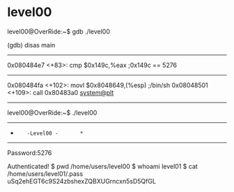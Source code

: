 # level00

level00@OverRide:~$ gdb ./level00

(gdb) disas main
***
   0x080484e7 <+83>:	cmp    $0x149c,%eax             ;0x149c == 5276
***
   0x080484fa <+102>:	movl   $0x8048649,(%esp)        ;/bin/sh
   0x08048501 <+109>:	call   0x80483a0 <system@plt>
***

level00@OverRide:~$ ./level00
***********************************
* 	     -Level00 -		  *
***********************************
Password:5276

Authenticated!
$ pwd
/home/users/level00
$ whoami
level01
$ cat /home/users/level01/.pass
uSq2ehEGT6c9S24zbshexZQBXUGrncxn5sD5QfGL
